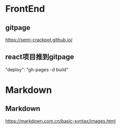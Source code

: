 # FrontEnd
## gitpage
https://semi-crackpot.github.io/

## react项目推到gitpage
"deploy": "gh-pages -d build"

# Markdown
## Markdown
https://markdown.com.cn/basic-syntax/images.html
